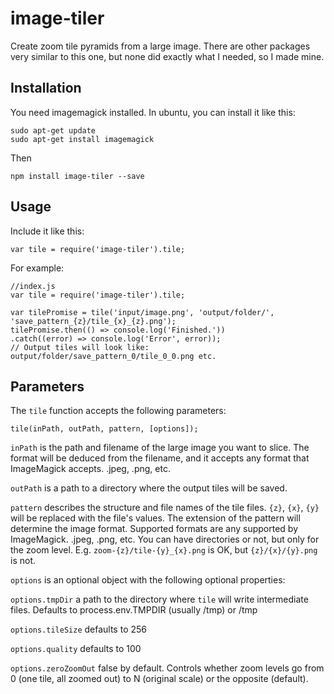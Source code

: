 # image-tiler
Create zoom tile pyramids from a large image.  There are other packages very similar to this one, but none did exactly what I needed, so I made mine.

## Installation
You need imagemagick installed.  In ubuntu, you can install it like this:

    sudo apt-get update
    sudo apt-get install imagemagick

Then

    npm install image-tiler --save

## Usage
Include it like this:

    var tile = require('image-tiler').tile;



For example:

    //index.js
    var tile = require('image-tiler').tile;

    var tilePromise = tile('input/image.png', 'output/folder/', 'save_pattern_{z}/tile_{x}_{z}.png');
    tilePromise.then(() => console.log('Finished.'))
    .catch((error) => console.log('Error', error));
    // Output tiles will look like: output/folder/save_pattern_0/tile_0_0.png etc.


## Parameters
The `tile` function accepts the following parameters:

    tile(inPath, outPath, pattern, [options]);

`inPath` is the path and filename of the large image you want to slice.  The format will be deduced from the filename, and it accepts any format that ImageMagick accepts.  .jpeg, .png, etc.

`outPath` is a path to a directory where the output tiles will be saved.

`pattern` describes the structure and file names of the tile files. `{z}`, `{x}`, `{y}` will be replaced with the file's values. The extension of the pattern will determine the image format.  Supported formats are any supported by ImageMagick.  .jpeg, .png, etc.  You can have directories or not, but only for the zoom level.  E.g. `zoom-{z}/tile-{y}_{x}.png` is OK, but `{z}/{x}/{y}.png` is not.

`options` is an optional object with the following optional properties:

`options.tmpDir` a path to the directory where `tile` will write intermediate files.  Defaults to process.env.TMPDIR (usually /tmp) or /tmp

`options.tileSize` defaults to 256

`options.quality` defaults to 100

`options.zeroZoomOut` false by default.  Controls whether zoom levels go from 0 (one tile, all zoomed out) to N (original scale) or the opposite (default).